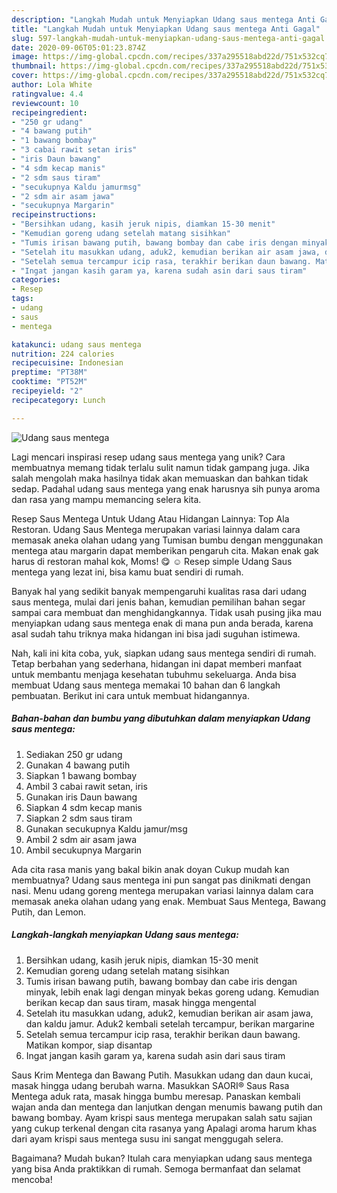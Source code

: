 ```yaml
---
description: "Langkah Mudah untuk Menyiapkan Udang saus mentega Anti Gagal"
title: "Langkah Mudah untuk Menyiapkan Udang saus mentega Anti Gagal"
slug: 597-langkah-mudah-untuk-menyiapkan-udang-saus-mentega-anti-gagal
date: 2020-09-06T05:01:23.874Z
image: https://img-global.cpcdn.com/recipes/337a295518abd22d/751x532cq70/udang-saus-mentega-foto-resep-utama.jpg
thumbnail: https://img-global.cpcdn.com/recipes/337a295518abd22d/751x532cq70/udang-saus-mentega-foto-resep-utama.jpg
cover: https://img-global.cpcdn.com/recipes/337a295518abd22d/751x532cq70/udang-saus-mentega-foto-resep-utama.jpg
author: Lola White
ratingvalue: 4.4
reviewcount: 10
recipeingredient:
- "250 gr udang"
- "4 bawang putih"
- "1 bawang bombay"
- "3 cabai rawit setan iris"
- "iris Daun bawang"
- "4 sdm kecap manis"
- "2 sdm saus tiram"
- "secukupnya Kaldu jamurmsg"
- "2 sdm air asam jawa"
- "secukupnya Margarin"
recipeinstructions:
- "Bersihkan udang, kasih jeruk nipis, diamkan 15-30 menit"
- "Kemudian goreng udang setelah matang sisihkan"
- "Tumis irisan bawang putih, bawang bombay dan cabe iris dengan minyak, lebih enak lagi dengan minyak bekas goreng udang. Kemudian berikan kecap dan saus tiram, masak hingga mengental"
- "Setelah itu masukkan udang, aduk2, kemudian berikan air asam jawa, dan kaldu jamur. Aduk2 kembali setelah tercampur, berikan margarine"
- "Setelah semua tercampur icip rasa, terakhir berikan daun bawang. Matikan kompor, siap disantap"
- "Ingat jangan kasih garam ya, karena sudah asin dari saus tiram"
categories:
- Resep
tags:
- udang
- saus
- mentega

katakunci: udang saus mentega 
nutrition: 224 calories
recipecuisine: Indonesian
preptime: "PT38M"
cooktime: "PT52M"
recipeyield: "2"
recipecategory: Lunch

---
```



![Udang saus mentega](https://img-global.cpcdn.com/recipes/337a295518abd22d/751x532cq70/udang-saus-mentega-foto-resep-utama.jpg)

Lagi mencari inspirasi resep udang saus mentega yang unik? Cara membuatnya memang tidak terlalu sulit namun tidak gampang juga. Jika salah mengolah maka hasilnya tidak akan memuaskan dan bahkan tidak sedap. Padahal udang saus mentega yang enak harusnya sih punya aroma dan rasa yang mampu memancing selera kita.

Resep Saus Mentega Untuk Udang Atau Hidangan Lainnya: Top Ala Restoran. Udang Saus Mentega merupakan variasi lainnya dalam cara memasak aneka olahan udang yang Tumisan bumbu dengan menggunakan mentega atau margarin dapat memberikan pengaruh cita. Makan enak gak harus di restoran mahal kok, Moms! 😋 ☺ Resep simple Udang Saus mentega yang lezat ini, bisa kamu buat sendiri di rumah.

Banyak hal yang sedikit banyak mempengaruhi kualitas rasa dari udang saus mentega, mulai dari jenis bahan, kemudian pemilihan bahan segar sampai cara membuat dan menghidangkannya. Tidak usah pusing jika mau menyiapkan udang saus mentega enak di mana pun anda berada, karena asal sudah tahu triknya maka hidangan ini bisa jadi suguhan istimewa.


Nah, kali ini kita coba, yuk, siapkan udang saus mentega sendiri di rumah. Tetap berbahan yang sederhana, hidangan ini dapat memberi manfaat untuk membantu menjaga kesehatan tubuhmu sekeluarga. Anda bisa membuat Udang saus mentega memakai 10 bahan dan 6 langkah pembuatan. Berikut ini cara untuk membuat hidangannya.

<!--inarticleads1-->

##### Bahan-bahan dan bumbu yang dibutuhkan dalam menyiapkan Udang saus mentega:

1. Sediakan 250 gr udang
1. Gunakan 4 bawang putih
1. Siapkan 1 bawang bombay
1. Ambil 3 cabai rawit setan, iris
1. Gunakan iris Daun bawang
1. Siapkan 4 sdm kecap manis
1. Siapkan 2 sdm saus tiram
1. Gunakan secukupnya Kaldu jamur/msg
1. Ambil 2 sdm air asam jawa
1. Ambil secukupnya Margarin


Ada cita rasa manis yang bakal bikin anak doyan Cukup mudah kan membuatnya? Udang saus mentega ini pun sangat pas dinikmati dengan nasi. Menu udang goreng mentega merupakan variasi lainnya dalam cara memasak aneka olahan udang yang enak. Membuat Saus Mentega, Bawang Putih, dan Lemon. 

<!--inarticleads2-->

##### Langkah-langkah menyiapkan Udang saus mentega:

1. Bersihkan udang, kasih jeruk nipis, diamkan 15-30 menit
1. Kemudian goreng udang setelah matang sisihkan
1. Tumis irisan bawang putih, bawang bombay dan cabe iris dengan minyak, lebih enak lagi dengan minyak bekas goreng udang. Kemudian berikan kecap dan saus tiram, masak hingga mengental
1. Setelah itu masukkan udang, aduk2, kemudian berikan air asam jawa, dan kaldu jamur. Aduk2 kembali setelah tercampur, berikan margarine
1. Setelah semua tercampur icip rasa, terakhir berikan daun bawang. Matikan kompor, siap disantap
1. Ingat jangan kasih garam ya, karena sudah asin dari saus tiram


Saus Krim Mentega dan Bawang Putih. Masukkan udang dan daun kucai, masak hingga udang berubah warna. Masukkan SAORI® Saus Rasa Mentega aduk rata, masak hingga bumbu meresap. Panaskan kembali wajan anda dan mentega dan lanjutkan dengan menumis bawang putih dan bawang bombay. Ayam krispi saus mentega merupakan salah satu sajian yang cukup terkenal dengan cita rasanya yang Apalagi aroma harum khas dari ayam krispi saus mentega susu ini sangat menggugah selera. 

Bagaimana? Mudah bukan? Itulah cara menyiapkan udang saus mentega yang bisa Anda praktikkan di rumah. Semoga bermanfaat dan selamat mencoba!
